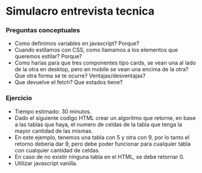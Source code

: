 # Simulacro entrevista tecnica

### Preguntas conceptuales
- Como definimos variables en javascript? Porque?
- Cuando estilamos con CSS, como llamamos a los elementos que queremos estilar? Porque?
- Como harias para que tres componentes tipo cards, se vean una al lado de la otra en desktop, pero en mobile se vean una encima de la otra? Que otra forma se te ocurre? Ventajas/desventajas?
- Que devuelve el fetch? Que estados tiene?

### Ejercicio

- Tiempo estimado: 30 minutos.
- Dado el siguiente codigo HTML crear un algoritmo que retorne, en base a las tablas que haya, el numero de celdas de la tabla que tenga la mayor cantidad de las mismas.
- En este ejemplo, tenemos una tabla con 5 y otra con 9, por lo tanto el retorno deberia dar 9, pero debe poder funcionar para cualquier tabla con cualquier cantidad de celdas.
- En caso de no existir ninguna tabla en el HTML, se debe retornar 0.
- Utilizar javascript vanilla.